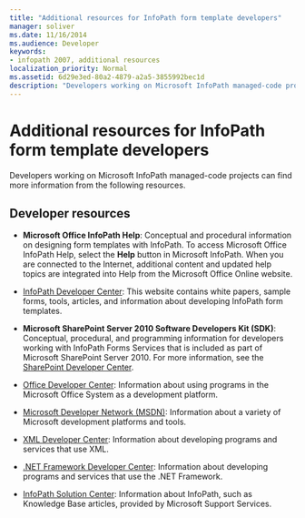 ```yaml
---
title: "Additional resources for InfoPath form template developers"
manager: soliver
ms.date: 11/16/2014
ms.audience: Developer
keywords:
- infopath 2007, additional resources
localization_priority: Normal
ms.assetid: 6d29e3ed-80a2-4879-a2a5-3855992bec1d
description: "Developers working on Microsoft InfoPath managed-code projects can find more information from the following resources."
---
```


# Additional resources for InfoPath form template developers

Developers working on Microsoft InfoPath managed-code projects can find more information from the following resources.
  
## Developer resources

- **Microsoft Office InfoPath Help**: Conceptual and procedural information on designing form templates with InfoPath. To access Microsoft Office InfoPath Help, select the **Help** button in Microsoft InfoPath. When you are connected to the Internet, additional content and updated help topics are integrated into Help from the Microsoft Office Online website. 
    
- [InfoPath Developer Center](http://go.microsoft.com/fwlink?LinkID=11689): This website contains white papers, sample forms, tools, articles, and information about developing InfoPath form templates.
    
- **Microsoft SharePoint Server 2010 Software Developers Kit (SDK)**: Conceptual, procedural, and programming information for developers working with InfoPath Forms Services that is included as part of Microsoft SharePoint Server 2010. For more information, see the [SharePoint Developer Center](http://msdn.microsoft.com/en-us/sharepoint/default.aspx).
    
- [Office Developer Center](http://go.microsoft.com/fwlink?LinkID=27128): Information about using programs in the Microsoft Office System as a development platform. 
    
- [Microsoft Developer Network (MSDN)](http://go.microsoft.com/fwlink?LinkId=61826): Information about a variety of Microsoft development platforms and tools.
    
- [XML Developer Center](http://go.microsoft.com/fwlink/?LinkId=61827): Information about developing programs and services that use XML.
    
- [.NET Framework Developer Center](http://go.microsoft.com/fwlink/?LinkId=61829): Information about developing programs and services that use the .NET Framework.
    
- [InfoPath Solution Center](http://support.microsoft.com/ph/11303): Information about InfoPath, such as Knowledge Base articles, provided by Microsoft Support Services.
    

